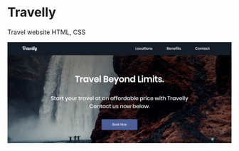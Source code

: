 # Travelly
Travel website HTML, CSS

![Landingpage](https://github.com/dianavile/Travelly/blob/master/landingpageTravelly.PNG)
